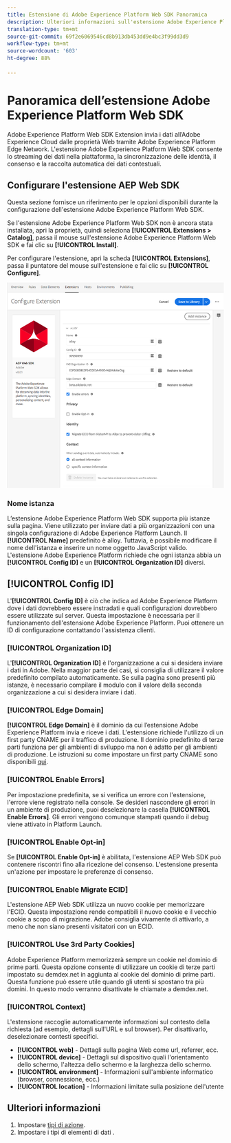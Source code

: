 ```yaml
---
title: Estensione di Adobe Experience Platform Web SDK Panoramica
description: Ulteriori informazioni sull'estensione Adobe Experience Platform Web SDK per  Adobe Experience Platform Launch
translation-type: tm+mt
source-git-commit: 69f2e6069546cd8b913db453dd9e4bc3f99dd3d9
workflow-type: tm+mt
source-wordcount: '603'
ht-degree: 88%

---
```



# Panoramica dell’estensione Adobe Experience Platform Web SDK

Adobe Experience Platform Web SDK Extension invia i dati all’Adobe Experience Cloud dalle proprietà Web tramite Adobe Experience Platform Edge Network. L&#39;estensione Adobe Experience Platform Web SDK consente lo streaming dei dati nella piattaforma, la sincronizzazione delle identità, il consenso e la raccolta automatica dei dati contestuali.

## Configurare l&#39;estensione AEP Web SDK

Questa sezione fornisce un riferimento per le opzioni disponibili durante la configurazione dell&#39;estensione Adobe Experience Platform Web SDK.

Se l&#39;estensione Adobe Experience Platform Web SDK non è ancora stata installata, apri la proprietà, quindi seleziona **[!UICONTROL Extensions > Catalog]**, passa il mouse sull&#39;estensione Adobe Experience Platform Web SDK e fai clic su **[!UICONTROL Install]**.

Per configurare l&#39;estensione, apri la scheda **[!UICONTROL Extensions]**, passa il puntatore del mouse sull&#39;estensione e fai clic su **[!UICONTROL Configure]**.

![](./assets/ext-aep-config.png)

### Nome istanza

L’estensione Adobe Experience Platform Web SDK supporta più istanze sulla pagina. Viene utilizzato per inviare dati a più organizzazioni con una singola configurazione di Adobe Experience Platform Launch. Il **[!UICONTROL Name]** predefinito è alloy. Tuttavia, è possibile modificare il nome dell&#39;istanza e inserire un nome oggetto JavaScript valido. L&#39;estensione Adobe Experience Platform richiede che ogni istanza abbia un **[!UICONTROL Config ID]** e un **[!UICONTROL Organization ID]** diversi.

## **[!UICONTROL Config ID]**

L&#39;**[!UICONTROL Config ID]** è ciò che indica ad Adobe Experience Platform dove i dati dovrebbero essere instradati e quali configurazioni dovrebbero essere utilizzate sul server. Questa impostazione è necessaria per il funzionamento dell&#39;estensione Adobe Experience Platform. Puoi ottenere un ID di configurazione contattando l&#39;assistenza clienti.


### **[!UICONTROL Organization ID]**

L&#39;**[!UICONTROL Organization ID]** è l&#39;organizzazione a cui si desidera inviare i dati in Adobe. Nella maggior parte dei casi, si consiglia di utilizzare il valore predefinito compilato automaticamente. Se sulla pagina sono presenti più istanze, è necessario compilare il modulo con il valore della seconda organizzazione a cui si desidera inviare i dati.

### **[!UICONTROL Edge Domain]**

**[!UICONTROL Edge Domain]** è il dominio da cui l’estensione Adobe Experience Platform invia e riceve i dati. L&#39;estensione richiede l&#39;utilizzo di un first party CNAME per il traffico di produzione. Il dominio predefinito di terze parti funziona per gli ambienti di sviluppo ma non è adatto per gli ambienti di produzione. Le istruzioni su come impostare un first party CNAME sono disponibili [qui](https://docs.adobe.com/content/help/it-IT/core-services/interface/ec-cookies/cookies-first-party.html).

### **[!UICONTROL Enable Errors]**

Per impostazione predefinita, se si verifica un errore con l&#39;estensione, l&#39;errore viene registrato nella console. Se desideri nascondere gli errori in un ambiente di produzione, puoi deselezionare la casella **[!UICONTROL Enable Errors]**. Gli errori vengono comunque stampati quando il debug viene attivato in Platform Launch.

### **[!UICONTROL Enable Opt-in]**

Se **[!UICONTROL Enable Opt-in]** è abilitata, l&#39;estensione AEP Web SDK può contenere riscontri fino alla ricezione del consenso. L&#39;estensione presenta un&#39;azione per impostare le preferenze di consenso.

### **[!UICONTROL Enable Migrate ECID]**

L&#39;estensione AEP Web SDK utilizza un nuovo cookie per memorizzare l&#39;ECID. Questa impostazione rende compatibili il nuovo cookie e il vecchio cookie a scopo di migrazione. Adobe consiglia vivamente di attivarlo, a meno che non siano presenti visitatori con un ECID.

### **[!UICONTROL Use 3rd Party Cookies]**

Adobe Experience Platform memorizzerà sempre un cookie nel dominio di prime parti. Questa opzione consente di utilizzare un cookie di terze parti impostato su demdex.net in aggiunta al cookie del dominio di prime parti. Questa funzione può essere utile quando gli utenti si spostano tra più domini. In questo modo verranno disattivate le chiamate a demdex.net.

### **[!UICONTROL Context]**

L&#39;estensione raccoglie automaticamente informazioni sul contesto della richiesta (ad esempio, dettagli sull&#39;URL e sul browser). Per disattivarlo, deselezionare contesti specifici.

- **[!UICONTROL web]** - Dettagli sulla pagina Web come url, referrer, ecc.
- **[!UICONTROL device]** - Dettagli sul dispositivo quali l&#39;orientamento dello schermo, l&#39;altezza dello schermo e la larghezza dello schermo.
- **[!UICONTROL environment]** - Informazioni sull&#39;ambiente informatico (browser, connessione, ecc.)
- **[!UICONTROL location]** - Informazioni limitate sulla posizione dell&#39;utente

## Ulteriori informazioni

1. Impostare [tipi di azione](action-types.md).
2. Impostare i tipi di elementi di dati [](data-element-types.md).
